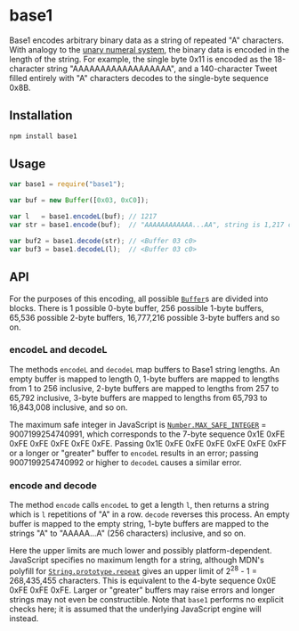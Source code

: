 # base1

Base1 encodes arbitrary binary data as a string of repeated "A" characters. With analogy to the [unary numeral system](https://en.wikipedia.org/wiki/Unary_numeral_system), the binary data is encoded in the length of the string. For example, the single byte 0x11 is encoded as the 18-character string "AAAAAAAAAAAAAAAAAA", and a 140-character Tweet filled entirely with "A" characters decodes to the single-byte sequence 0x8B.

## Installation

```bash
npm install base1
```

## Usage

```js
var base1 = require("base1");

var buf = new Buffer([0x03, 0xC0]); 

var l   = base1.encodeL(buf); // 1217
var str = base1.encode(buf);  // "AAAAAAAAAAAA...AA", string is 1,217 characters long

var buf2 = base1.decode(str); // <Buffer 03 c0>
var buf3 = base1.decodeL(l);  // <Buffer 03 c0>
```

## API

For the purposes of this encoding, all possible [`Buffer`](https://nodejs.org/api/buffer.html#buffer_new_buffer_str_encoding)s are divided into blocks. There is 1 possible 0-byte buffer, 256 possible 1-byte buffers, 65,536 possible 2-byte buffers, 16,777,216 possible 3-byte buffers and so on.

### encodeL and decodeL

The methods `encodeL` and `decodeL` map buffers to Base1 string lengths. An empty buffer is mapped to length 0, 1-byte buffers are mapped to lengths from 1 to 256 inclusive, 2-byte buffers are mapped to lengths from 257 to 65,792 inclusive, 3-byte buffers are mapped to lengths from 65,793 to 16,843,008 inclusive, and so on.

The maximum safe integer in JavaScript is [`Number.MAX_SAFE_INTEGER`](https://developer.mozilla.org/en/docs/Web/JavaScript/Reference/Global_Objects/Number/MAX_SAFE_INTEGER) = 9007199254740991, which corresponds to the 7-byte sequence 0x1E 0xFE 0xFE 0xFE 0xFE 0xFE 0xFE. Passing 0x1E 0xFE 0xFE 0xFE 0xFE 0xFE 0xFF or a longer or "greater" buffer to `encodeL` results in an error; passing 9007199254740992 or higher to `decodeL` causes a similar error.

### encode and decode

The method `encode` calls `encodeL` to get a length `l`, then returns a string which is `l` repetitions of "A" in a row. `decode` reverses this process. An empty buffer is mapped to the empty string, 1-byte buffers are mapped to the strings "A" to "AAAAA...A" (256 characters) inclusive, and so on.

Here the upper limits are much lower and possibly platform-dependent. JavaScript specifies no maximum length for a string, although MDN's polyfill for [`String.prototype.repeat`](https://developer.mozilla.org/en/docs/Web/JavaScript/Reference/Global_Objects/String/repeat) gives an upper limit of 2<sup>28</sup> - 1 = 268,435,455 characters. This is equivalent to the 4-byte sequence 0x0E 0xFE 0xFE 0xFE. Larger or "greater" buffers may raise errors and longer strings may not even be constructible. Note that `base1` performs no explicit checks here; it is assumed that the underlying JavaScript engine will instead.
